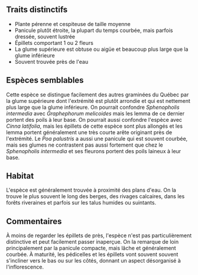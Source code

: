 
<!--
1-https://www.inaturalist.org/observations/231544019
1-https://www.inaturalist.org/observations/231537868
1-https://www.inaturalist.org/observations/195192761
1-https://www.inaturalist.org/observations/236842413
5-https://www.inaturalist.org/observations/195013746
4-https://www.inaturalist.org/observations/195013746
3-https://www.inaturalist.org/observations/233413150
1-https://www.inaturalist.org/observations/195081275
-->

## Traits distinctifs

- Plante pérenne et cespiteuse de taille moyenne
- Panicule plutôt étroite, la plupart du temps courbée, mais parfois dressée, souvent lustrée
- Épillets comportant 1 ou 2 fleurs
- La glume supérieure est obtuse ou aigüe et beaucoup plus large que la glume inférieure
- Souvent trouvée près de l'eau

## Espèces semblables

Cette espèce se distingue facilement des autres graminées du Québec par la glume supérieure dont l'extrémité est plutôt arrondie et qui est nettement plus large que la glume inférieure. On pourrait confondre _Sphenopholis intermedia_ avec _Graphephorum melicoides_ mais les lemma de ce dernier portent des poils à leur base. On pourrait aussi confondre l'espèce avec _Cinna latifolia_, mais les épillets de cette espèce sont plus allongés et les lemma portent généralement une très courte arête originant près de l'extrémité. Le _Poa palustris_ a aussi une panicule qui est souvent courbée, mais ses glumes ne contrastent pas aussi fortement que chez le _Sphenopholis intermedia_ et ses fleurons portent des poils laineux à leur base.

## Habitat

L'espèce est généralement trouvée à proximité des plans d'eau. On la trouve le plus souvent le long des berges, des rivages calcaires, dans les forêts riveraines et parfois sur les talus humides ou suintants.

## Commentaires

À moins de regarder les épillets de près, l'espèce n'est pas particulièrement distinctive et peut facilement passer inaperçue. On la remarque de loin principalement par la panicule compacte, mais lâche et généralement courbée. À maturité, les pédicelles et les épillets vont souvent souvent s'incliner vers le bas ou sur les côtés, donnant un aspect désorganisé à l'inflorescence.


